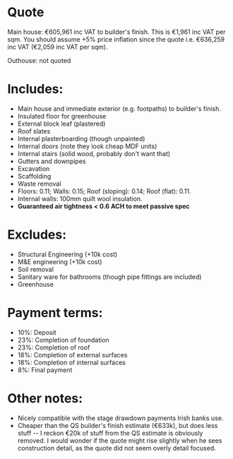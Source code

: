 # Quote

Main house: €605,961 inc VAT to builder's finish. This is €1,961 inc VAT per sqm. You should assume +5% price inflation since the quote i.e. €636,259 inc VAT (€2,059 inc VAT per sqm).

Outhouse: not quoted

# Includes:

- Main house and immediate exterior (e.g. footpaths) to builder's finish.
- Insulated floor for greenhouse
- External block leaf (plastered)
- Roof slates
- Internal plasterboarding (though unpainted)
- Internal doors (note they look cheap MDF units)
- Internal stairs (solid wood, probably don't want that)
- Gutters and downpipes
- Excavation
- Scaffolding
- Waste removal
- Floors: 0.11; Walls: 0.15; Roof (sloping): 0.14; Roof (flat): 0.11.
- Internal walls: 100mm quilt wool insulation.
- **Guaranteed air tightness < 0.6 ACH to meet passive spec**

# Excludes:

- Structural Engineering (+10k cost)
- M&E engineering (+10k cost)
- Soil removal
- Sanitary ware for bathrooms (though pipe fittings are included)
- Greenhouse

# Payment terms:

- 10%: Deposit
- 23%: Completion of foundation
- 23%: Completion of roof
- 18%: Completion of external surfaces
- 18%: Completion of internal surfaces
- 8%: Final payment

# Other notes:

- Nicely compatible with the stage drawdown payments Irish banks use.
- Cheaper than the QS builder's finish estimate (€633k), but does less stuff -- I reckon €20k of stuff from the QS estimate is obviously removed. I would wonder if the quote might rise slightly when he sees construction detail, as the quote did not seem overly detail focused.
